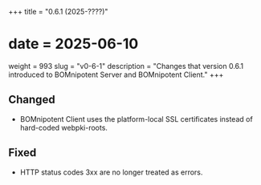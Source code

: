 +++
title = "0.6.1 (2025-????)"
# date = 2025-06-10
weight = 993
slug = "v0-6-1"
description = "Changes that version 0.6.1 introduced to BOMnipotent Server and BOMnipotent Client."
+++

## Changed
- BOMnipotent Client uses the platform-local SSL certificates instead of hard-coded webpki-roots.

## Fixed
- HTTP status codes 3xx are no longer treated as errors.

